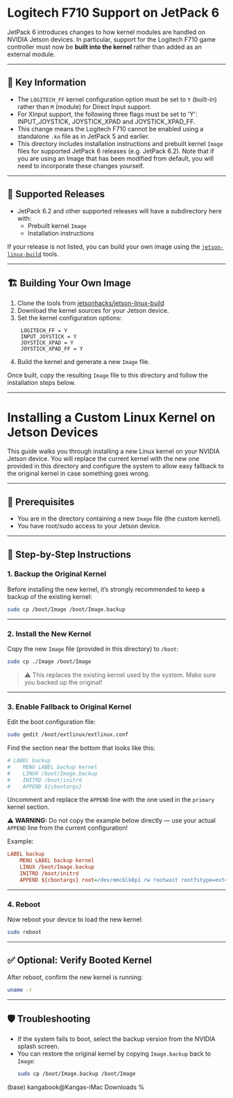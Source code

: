 # Logitech F710 Support on JetPack 6

JetPack 6 introduces changes to how kernel modules are handled on NVIDIA Jetson devices. In particular, support for the Logitech F710 game controller must now be **built into the kernel** rather than added as an external module.

---

## 🧠 Key Information

- The `LOGITECH_FF` kernel configuration option must be set to `Y` (built-in) rather than `M` (module) for Direct Input support.
- For XInput support, the following three flags must be set to 'Y': INPUT_JOYSTICK, JOYSTICK_XPAD and JOYSTICK_XPAD_FF. 
- This change means the Logitech F710 cannot be enabled using a standalone `.ko` file as in JetPack 5 and earlier.
- This directory includes installation instructions and prebuilt kernel `Image` files for supported JetPack 6 releases (e.g. JetPack 6.2). Note that if you are using an Image that has been modified from default, you will need to incorporate these changes yourself.

---

## 🚀 Supported Releases

- JetPack 6.2 and other supported releases will have a subdirectory here with:
  - Prebuilt kernel `Image`
  - Installation instructions

If your release is not listed, you can build your own image using the [`jetson-linux-build`](https://github.com/jetsonhacks/jetson-linux-build) tools.

---

## 🏗️ Building Your Own Image

1. Clone the tools from [jetsonhacks/jetson-linux-build](https://github.com/jetsonhacks/jetson-linux-build)
2. Download the kernel sources for your Jetson device.
3. Set the kernel configuration options:
   ```
    LOGITECH_FF = Y
    INPUT_JOYSTICK = Y
    JOYSTICK_XPAD = Y
    JOYSTICK_XPAD_FF = Y
   ```
4. Build the kernel and generate a new `Image` file.

Once built, copy the resulting `Image` file to this directory and follow the installation steps below.

---

# Installing a Custom Linux Kernel on Jetson Devices

This guide walks you through installing a new Linux kernel on your NVIDIA Jetson device. You will replace the current kernel with the new one provided in this directory and configure the system to allow easy fallback to the original kernel in case something goes wrong.

---

## 🔧 Prerequisites

- You are in the directory containing a new `Image` file (the custom kernel).
- You have root/sudo access to your Jetson device.

---

## 📝 Step-by-Step Instructions

### 1. Backup the Original Kernel

Before installing the new kernel, it’s strongly recommended to keep a backup of the existing kernel:

```bash
sudo cp /boot/Image /boot/Image.backup
```

---

### 2. Install the New Kernel

Copy the new `Image` file (provided in this directory) to `/boot`:

```bash
sudo cp ./Image /boot/Image
```

> ⚠️ This replaces the existing kernel used by the system. Make sure you backed up the original!

---

### 3. Enable Fallback to Original Kernel

Edit the boot configuration file:

```bash
sudo gedit /boot/extlinux/extlinux.conf
```

Find the section near the bottom that looks like this:

```ini
# LABEL backup
#    MENU LABEL backup kernel
#    LINUX /boot/Image.backup
#    INITRD /boot/initrd
#    APPEND ${cbootargs}
```

Uncomment and replace the `APPEND` line with the one used in the `primary` kernel section.

⚠️ **WARNING:** Do not copy the example below directly — use your actual `APPEND` line from the current configuration!

Example:

```ini
LABEL backup
    MENU LABEL backup kernel
    LINUX /boot/Image.backup
    INITRD /boot/initrd
    APPEND ${cbootargs} root=/dev/mmcblk0p1 rw rootwait rootfstype=ext4 mminit_loglevel=4 console=ttyTCU0,115200 firmware_class.path=/etc/firmware fbcon=map:0 nospectre_bhb video=efifb:off console=tty0
```

---

### 4. Reboot

Now reboot your device to load the new kernel:

```bash
sudo reboot
```

---

## ✅ Optional: Verify Booted Kernel

After reboot, confirm the new kernel is running:

```bash
uname -r
```

---

## 🛡️ Troubleshooting

- If the system fails to boot, select the backup version from the NVIDIA splash screen.
- You can restore the original kernel by copying `Image.backup` back to `Image`:
  ```bash
  sudo cp /boot/Image.backup /boot/Image
  ```
(base) kangabook@Kangas-iMac Downloads % 
